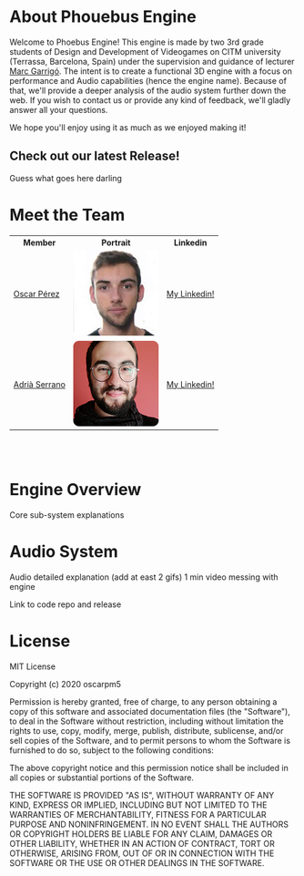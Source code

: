 # About Phouebus Engine
Welcome to Phoebus Engine! This engine is made by two 3rd grade students of Design and Development of Videogames on CITM university (Terrassa, Barcelona, Spain) under the supervision and guidance of lecturer [Marc Garrigó](https://www.linkedin.com/in/mgarrigo/?originalSubdomain=es).
The intent is to create a functional 3D engine with a focus on performance and Audio capabilities (hence the engine name). Because of that, we'll provide a deeper analysis of the audio system further down the web.
If you wish to contact us or provide any kind of feedback, we'll gladly answer all your questions.
    
We hope you'll enjoy using it as much as we enjoyed making it! 

## Check out our latest Release!
Guess what goes here darling

# Meet the Team

<table style="width:100%">
  <tr>
    <th>Member</th>
    <th>Portrait</th>
    <th>Linkedin</th>
  </tr>
  <tr>
    <tr>
    <td><a href="https://github.com/oscarpm5">Oscar Pérez</a></td>
    <td><img src="https://github.com/oscarpm5/Phoebus_Engine/blob/master/Phoebus_Engine/Game/Assets/our_pics/OPM.png" alt="Oscar" class="inline"></td>
     <td> <a href="https://www.linkedin.com/in/oscar-p%C3%A9rez-mart%C3%ADn-94a3a5196/">My Linkedin!</a></td>
    </tr>
    <tr>
    <td><a href="https://github.com/adriaserrano97">Adrià Serrano</a></td>
    <td><img src="https://github.com/oscarpm5/Phoebus_Engine/blob/master/Phoebus_Engine/Game/Assets/our_pics/ASL.png" alt="Adrià" class="inline"></td>
    <td><a href="https://www.linkedin.com/in/adri%C3%A0-serrano-l%C3%B3pez-7196a91a3/">My Linkedin!</a></td>
</table>


<br><br>

# Engine Overview
Core sub-system explanations

# Audio System
Audio detailed explanation (add at east 2 gifs)
1 min video messing with engine


Link to code repo and release

# License
MIT License

Copyright (c) 2020 oscarpm5

Permission is hereby granted, free of charge, to any person obtaining a copy
of this software and associated documentation files (the "Software"), to deal
in the Software without restriction, including without limitation the rights
to use, copy, modify, merge, publish, distribute, sublicense, and/or sell
copies of the Software, and to permit persons to whom the Software is
furnished to do so, subject to the following conditions:

The above copyright notice and this permission notice shall be included in all
copies or substantial portions of the Software.

THE SOFTWARE IS PROVIDED "AS IS", WITHOUT WARRANTY OF ANY KIND, EXPRESS OR
IMPLIED, INCLUDING BUT NOT LIMITED TO THE WARRANTIES OF MERCHANTABILITY,
FITNESS FOR A PARTICULAR PURPOSE AND NONINFRINGEMENT. IN NO EVENT SHALL THE
AUTHORS OR COPYRIGHT HOLDERS BE LIABLE FOR ANY CLAIM, DAMAGES OR OTHER
LIABILITY, WHETHER IN AN ACTION OF CONTRACT, TORT OR OTHERWISE, ARISING FROM,
OUT OF OR IN CONNECTION WITH THE SOFTWARE OR THE USE OR OTHER DEALINGS IN THE
SOFTWARE.

